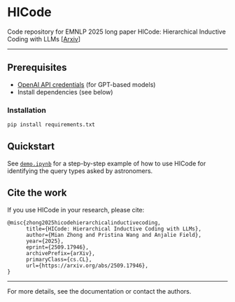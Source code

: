 # HICode

Code repository for EMNLP 2025 long paper HICode: Hierarchical Inductive Coding with LLMs \[[Arxiv](https://arxiv.org/abs/2509.17946)\]

---

## Prerequisites

- [OpenAI API credentials](https://platform.openai.com/api-keys) (for GPT-based models)
- Install dependencies (see below)

### Installation

```bash
pip install requirements.txt
```

## Quickstart

See [`demo.ipynb`](https://github.com/mianzg/HICode/blob/main/demo.ipynb) for a step-by-step example of how to use HICode for identifying the query types asked by astronomers.

## Cite the work

If you use HICode in your research, please cite:

```{}
@misc{zhong2025hicodehierarchicalinductivecoding,
      title={HICode: Hierarchical Inductive Coding with LLMs}, 
      author={Mian Zhong and Pristina Wang and Anjalie Field},
      year={2025},
      eprint={2509.17946},
      archivePrefix={arXiv},
      primaryClass={cs.CL},
      url={https://arxiv.org/abs/2509.17946}, 
}
```

---
For more details, see the documentation or contact the authors.
